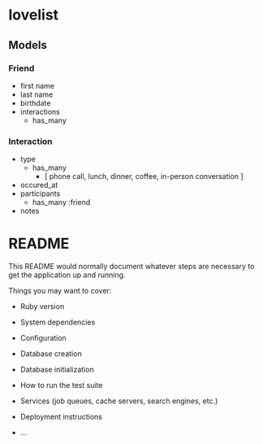# lovelist

## Models

### Friend
- first name
- last name
- birthdate
- interactions
  - has_many

### Interaction
- type
  - has_many
    - [ phone call, lunch, dinner, coffee, in-person conversation ]
- occured_at
- participants
  - has_many :friend
- notes

# README

This README would normally document whatever steps are necessary to get the
application up and running.

Things you may want to cover:

* Ruby version

* System dependencies

* Configuration

* Database creation

* Database initialization

* How to run the test suite

* Services (job queues, cache servers, search engines, etc.)

* Deployment instructions

* ...
